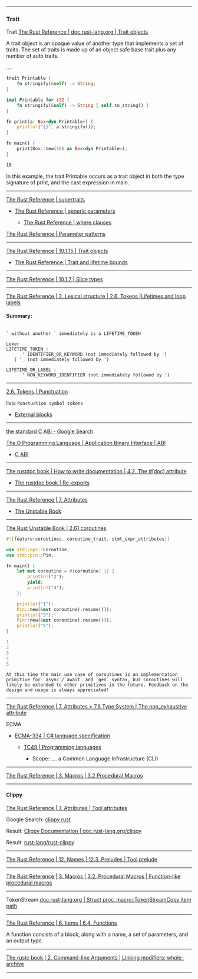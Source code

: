 ____

### Trait

Trait [The Rust Reference | doc.rust-lang.org | Trait objects](https://doc.rust-lang.org/1.80.1/reference/types/trait-object.html)

A trait object is an opaque value of another type that implements a set of traits. The set of traits is made up of an object safe base trait plus any number of auto traits.

....

```rust
trait Printable {
    fn stringify(&self) -> String;
}

impl Printable for i32 {
    fn stringify(&self) -> String { self.to_string() }
}

fn print(a: Box<dyn Printable>) {
    println!("{}", a.stringify());
}

fn main() {
    print(Box::new(10) as Box<dyn Printable>);
}
```

```bash
10
```

In this example, the trait Printable occurs as a trait object in both the type signature of print, and the cast expression in main.

____

[The Rust Reference | supertraits](https://doc.rust-lang.org/1.80.1/reference/items/traits.html#supertraits)

- [The Rust Reference | generic parameters](https://doc.rust-lang.org/1.80.1/reference/items/generics.html#generic-parameters)

    - [The Rust Reference | where clauses](https://doc.rust-lang.org/1.80.1/reference/items/generics.html#where-clauses)

[The Rust Reference | Parameter patterns](https://doc.rust-lang.org/1.80.1/reference/items/traits.html#parameter-patterns)

____

[The Rust Reference | 10.1.15 | Trait objects](https://doc.rust-lang.org/1.80.1/reference/types/trait-object.html)

- [The Rust Reference | Trait and lifetime bounds](https://doc.rust-lang.org/1.80.1/reference/trait-bounds.html)

____

[The Rust Reference | 10.1.7 | Slice types](https://doc.rust-lang.org/1.80.1/reference/types/slice.html)

____

[The Rust Reference | 2. Lexical structure | 2.6. Tokens |Lifetimes and loop labels](https://doc.rust-lang.org/1.80.1/reference/tokens.html#lifetimes-and-loop-labels)

#### Summary:

```text

` without another ` immediately is a LIFETIME_TOKEN
```

```text
Lexer
LIFETIME_TOKEN :
      ' IDENTIFIER_OR_KEYWORD (not immediately followed by ')
   | '_ (not immediately followed by ')

LIFETIME_OR_LABEL :
      ' NON_KEYWORD_IDENTIFIER (not immediately followed by ')
```

____

[2.6. Tokens | Punctuation](https://doc.rust-lang.org/1.80.1/reference/tokens.html#punctuation)

lists `Punctuation symbol tokens`

- [External blocks](https://doc.rust-lang.org/1.80.1/reference/items/external-blocks.html)

____

[the standard C ABI - Google Search](https://www.google.com/search?q=the+standard+C+ABI&sourceid=chrome&ie=UTF-8)

[The D Programming Language | Application Binary Interface | ABI](https://dlang.org/spec/abi.html#:~:text=The%20C%20ABI%20referred%20to,entire%20C%20ABI%20runtime%20library.)

- [C ABI](https://dlang.org/spec/abi.html#c_abi)

____

[The rustdoc book | How to write documentation | 4.2. The #[doc] attribute](https://doc.rust-lang.org/1.80.1/rustdoc/write-documentation/the-doc-attribute.html)

- [The rustdoc book | Re-exports](https://doc.rust-lang.org/1.80.1/rustdoc/write-documentation/re-exports.html)

____

[The Rust Reference | 7. Attributes](https://doc.rust-lang.org/1.80.1/reference/attributes.html#built-in-attributes-index)

- [The Unstable Book ](https://doc.rust-lang.org/1.80.1/unstable-book/index.html)

____

[The Rust Unstable Book | 2.61 coroutines](https://doc.rust-lang.org/1.80.1/unstable-book/language-features/coroutines.html)

```rust
#![feature(coroutines, coroutine_trait, stmt_expr_attributes)]

use std::ops::Coroutine;
use std::pin::Pin;

fn main() {
    let mut coroutine = #[coroutine] || {
        println!("2");
        yield;
        println!("4");
    };

    println!("1");
    Pin::new(&mut coroutine).resume(());
    println!("3");
    Pin::new(&mut coroutine).resume(());
    println!("5");
}
```

```rust
1
2
3
4
5
```

```text
At this time the main use case of coroutines is an implementation primitive for `async`/`await` and `gen` syntax, but coroutines will likely be extended to other primitives in the future. Feedback on the design and usage is always appreciated!
```

____

[The Rust Reference | 7. Attributes > 7.6 Type System | The non_exhaustive attribute](https://doc.rust-lang.org/1.80.1/reference/attributes/type_system.html#the-non_exhaustive-attribute)

ECMA

- [ECMA-334 | C# language specification](https://ecma-international.org/publications-and-standards/standards/ecma-334/)

    - [TC49 | Programming languages](https://ecma-international.org/technical-committees/tc49/)

        - Scope: .... a Common Language Infrastructure (CLI)

____

[The Rust Reference | 3. Macros | 3.2 Procedural Macros](https://doc.rust-lang.org/1.80.1/reference/procedural-macros.html#attribute-macros)

____

#### Clippy

[The Rust Reference | 7. Attributes | Tool attributes](https://doc.rust-lang.org/1.80.1/reference/attributes.html#tool-attributes)

Google Search: [clippy rust](https://www.google.com/search?q=clippy+rust&num=10&newwindow=1&sca_esv=c9a915b7e2353e00&sca_upv=1&sxsrf=ADLYWIIj54NTmH5FeJRmwOIlUG8Uq-mjOA%3A1725471050790&ei=SpnYZoX3L47BhbIPr4XD-AQ&ved=0ahUKEwiFxLXI6KmIAxWOYEEAHa_CEE8Q4dUDCBA&uact=5&oq=clippy+rust&gs_lp=Egxnd3Mtd2l6LXNlcnAiC2NsaXBweSBydXN0MgUQABiABDIFEAAYgAQyBRAAGIAEMgUQABiABDIFEAAYgAQyBRAAGIAEMgUQABiABDIFEAAYgAQyBRAAGIAEMgUQABiABEiVCFCxBVi-B3ABeAGQAQCYAcACoAGkA6oBBzAuMS4wLjG4AQPIAQD4AQGYAgOgAr4DwgIKEAAYsAMY1gQYR8ICChAAGIAEGEMYigWYAwCIBgGQBgiSBwcxLjEuMC4xoAe2CQ&sclient=gws-wiz-serp)

Result: [Clippy Documentation | doc.rust-lang.org/clippy](https://doc.rust-lang.org/clippy/)

Result: [rust-lang/rust-clippy](https://github.com/rust-lang/rust-clippy)

____

[The Rust Reference | 12. Names | 12.3. Preludes | Tool prelude](https://doc.rust-lang.org/1.80.1/reference/names/preludes.html#tool-prelude)

____

[The Rust Reference | 3. Macros | 3.2. Procedural Macros | Function-like procedural macros](https://doc.rust-lang.org/1.80.1/reference/procedural-macros.html#function-like-procedural-macros)

____

TokenStream [doc.rust-lang.org | Struct proc_macro::TokenStreamCopy item path](https://doc.rust-lang.org/1.80.1/proc_macro/struct.TokenStream.html)

____

[The Rust Reference | 6. Items | 6.4. Functions](https://doc.rust-lang.org/1.80.1/reference/items/functions.html)

A function consists of a block, along with a name, a set of parameters, and an output type.

____

[The rustc book | 2. Command-line Arguments | Linking modifiers: whole-archive](https://doc.rust-lang.org/1.80.1/rustc/command-line-arguments.html#linking-modifiers-whole-archive)

____
